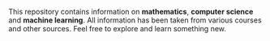 This repository contains information on **mathematics**, **computer science** and **machine learning**. All information has been taken from various courses and other sources. Feel free to explore and learn something new.

